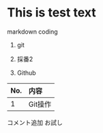 # This is test text  
markdown coding

1. git

1. 採番2
1. Github 

|No.|内容|  
|:-|:-|  
|1|Git操作|

コメント追加
お試し
